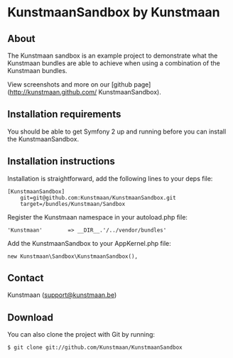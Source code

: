 KunstmaanSandbox by Kunstmaan
=================================

About
-----
The Kunstmaan sandbox is an example project to demonstrate what the Kunstmaan bundles are able to achieve when using a combination of the Kunstmaan bundles.

View screenshots and more on our [github page](http://kunstmaan.github.com/
KunstmaanSandbox).

Installation requirements
-------------------------
You should be able to get Symfony 2 up and running before you can install the KunstmaanSandbox.

Installation instructions
-------------------------
Installation is straightforward, add the following lines to your deps file:

```
[KunstmaanSandbox]
    git=git@github.com:Kunstmaan/KunstmaanSandbox.git
    target=/bundles/Kunstmaan/Sandbox
```

Register the Kunstmaan namespace in your autoload.php file:

```
'Kunstmaan'        => __DIR__.'/../vendor/bundles'
```

Add the KunstmaanSandbox to your AppKernel.php file:

```
new Kunstmaan\Sandbox\KunstmaanSandbox(),
```

Contact
-------
Kunstmaan (support@kunstmaan.be)

Download
--------
You can also clone the project with Git by running:

```
$ git clone git://github.com/Kunstmaan/KunstmaanSandbox
```